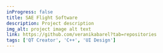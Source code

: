 ```yaml
---
inProgress: false
title: SAE Flight Software
description: Project description
img_alt: project image alt text
link: https://github.com/veranikabarel?tab=repositories
tags: ['QT Creator', 'C++', 'UI Design']
---
```

